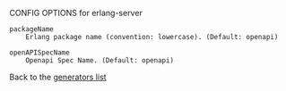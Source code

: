 CONFIG OPTIONS for erlang-server

    packageName
        Erlang package name (convention: lowercase). (Default: openapi)

    openAPISpecName
        Openapi Spec Name. (Default: openapi)

Back to the [generators list](README.md)
